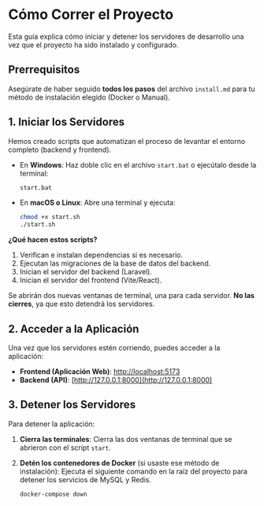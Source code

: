 # Cómo Correr el Proyecto

Esta guía explica cómo iniciar y detener los servidores de desarrollo una vez que el proyecto ha sido instalado y configurado.

## Prerrequisitos

Asegúrate de haber seguido **todos los pasos** del archivo `install.md` para tu método de instalación elegido (Docker o Manual).

## 1. Iniciar los Servidores

Hemos creado scripts que automatizan el proceso de levantar el entorno completo (backend y frontend).

-   En **Windows**: Haz doble clic en el archivo `start.bat` o ejecútalo desde la terminal:
    ```bash
    start.bat
    ```
-   En **macOS o Linux**: Abre una terminal y ejecuta:
    ```bash
    chmod +x start.sh
    ./start.sh
    ```

**¿Qué hacen estos scripts?**

1.  Verifican e instalan dependencias si es necesario.
2.  Ejecutan las migraciones de la base de datos del backend.
3.  Inician el servidor del backend (Laravel).
4.  Inician el servidor del frontend (Vite/React).

Se abrirán dos nuevas ventanas de terminal, una para cada servidor. **No las cierres**, ya que esto detendrá los servidores.

## 2. Acceder a la Aplicación

Una vez que los servidores estén corriendo, puedes acceder a la aplicación:

-   **Frontend (Aplicación Web)**: [http://localhost:5173](http://localhost:5173)
-   **Backend (API)**: [http://127.0.0.1:8000](http://127.0.0.1:8000)

## 3. Detener los Servidores

Para detener la aplicación:

1.  **Cierra las terminales**: Cierra las dos ventanas de terminal que se abrieron con el script `start`.

2.  **Detén los contenedores de Docker** (si usaste ese método de instalación):
    Ejecuta el siguiente comando en la raíz del proyecto para detener los servicios de MySQL y Redis.
    ```bash
    docker-compose down
    ```
